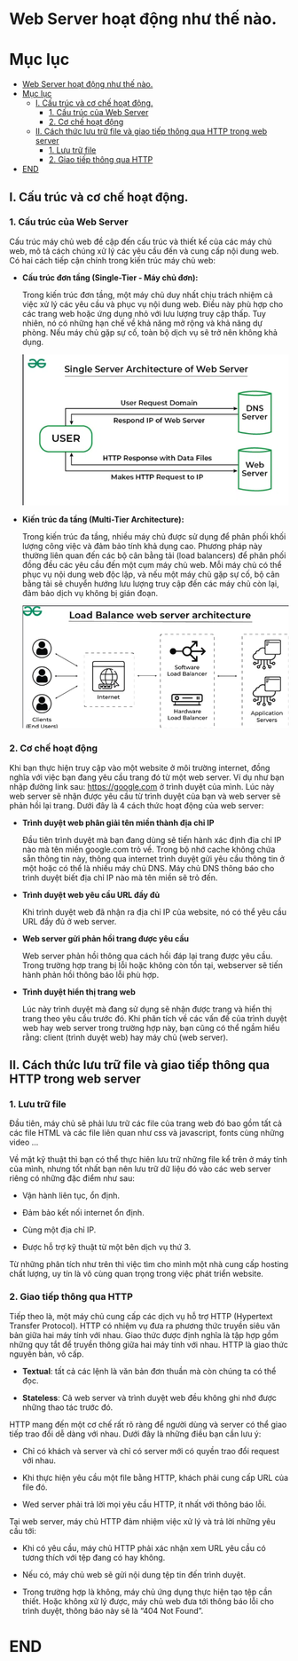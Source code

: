 # Web Server hoạt động như thế nào.

# Mục lục


- [Web Server hoạt động như thế nào.](#web-server-hoạt-động-như-thế-nào)
- [Mục lục](#mục-lục)
  - [I. Cấu trúc và cơ chế hoạt động.](#i-cấu-trúc-và-cơ-chế-hoạt-động)
    - [1. Cấu trúc của Web Server](#1-cấu-trúc-của-web-server)
    - [2. Cơ chế hoạt động](#2-cơ-chế-hoạt-động)
  - [II. Cách thức lưu trữ file và giao tiếp thông qua HTTP trong web server](#ii-cách-thức-lưu-trữ-file-và-giao-tiếp-thông-qua-http-trong-web-server)
    - [1. Lưu trữ file](#1-lưu-trữ-file)
    - [2. Giao tiếp thông qua HTTP](#2-giao-tiếp-thông-qua-http)
- [END](#end)








## I. Cấu trúc và cơ chế hoạt động.

### 1. Cấu trúc của Web Server

Cấu trúc máy chủ web đề cập đến cấu trúc và thiết kế của các máy chủ web, mô tả cách chúng xử lý các yêu cầu đến và cung cấp nội dung web. Có hai cách tiếp cận chính trong kiến trúc máy chủ web:

* **Cấu trúc đơn tầng (Single-Tier - Máy chủ đơn):**

    Trong kiến trúc đơn tầng, một máy chủ duy nhất chịu trách nhiệm cả việc xử lý các yêu cầu và phục vụ nội dung web. Điều này phù hợp cho các trang web hoặc ứng dụng nhỏ với lưu lượng truy cập thấp. Tuy nhiên, nó có những hạn chế về khả năng mở rộng và khả năng dự phòng. Nếu máy chủ gặp sự cố, toàn bộ dịch vụ sẽ trở nên không khả dụng.

    ![](/img/Single-Tier.png)

* **Kiến trúc đa tầng (Multi-Tier Architecture):**

    Trong kiến trúc đa tầng, nhiều máy chủ được sử dụng để phân phối khối lượng công việc và đảm bảo tính khả dụng cao. Phương pháp này thường liên quan đến các bộ cân bằng tải (load balancers) để phân phối đồng đều các yêu cầu đến một cụm máy chủ web. Mỗi máy chủ có thể phục vụ nội dung web độc lập, và nếu một máy chủ gặp sự cố, bộ cân bằng tải sẽ chuyển hướng lưu lượng truy cập đến các máy chủ còn lại, đảm bảo dịch vụ không bị gián đoạn.

    ![](/img/multi-tier.png)


### 2. Cơ chế hoạt động

Khi bạn thực hiện truy cập vào một website ở môi trường internet, đồng nghĩa với việc bạn đang yêu cầu trang đó từ một web server. Ví dụ như bạn nhập đường link sau: https://google.com ở trình duyệt của mình. Lúc này web server sẽ nhận được yêu cầu từ trình duyệt của bạn và web server sẽ phản hồi lại trang. Dưới đây là 4 cách thức hoạt động của web server:

* **Trình duyệt web phân giải tên miền thành địa chỉ IP**

    Đầu tiên trình duyệt mà bạn đang dùng sẽ tiến hành xác định địa chỉ IP nào mà tên miền google.com trỏ về. Trong bộ nhớ cache không chứa sẵn thông tin này, thông qua internet trình duyệt gửi yêu cầu thông tin ở một hoặc có thể là nhiều máy chủ DNS. Máy chủ DNS thông báo cho trình duyệt biết địa chỉ IP nào mà tên miền sẽ trỏ đến.

* **Trình duyệt web yêu cầu URL đầy đủ**

    Khi trình duyệt web đã nhận ra địa chỉ IP của website, nó có thể yêu cầu URL đầy đủ ở web server.

* **Web server gửi phản hồi trang được yêu cầu**

    Web server phản hồi thông qua cách hồi đáp lại trang được yêu cầu. Trong trường hợp trang bị lỗi hoặc không còn tồn tại, webserver sẽ tiến hành phản hồi thông báo lỗi phù hợp.

* **Trình duyệt hiển thị trang web**

    Lúc này trình duyệt mà đang sử dụng sẽ nhận được trang và hiển thị trang theo yêu cầu trước đó. Khi phân tích về các vấn đề của trình duyệt web hay web server trong trường hợp này, bạn cũng có thể ngầm hiểu rằng: client (trình duyệt web) hay máy chủ (web server).

## II. Cách thức lưu trữ file và giao tiếp thông qua HTTP trong web server

### 1. Lưu trữ file

Đầu tiên, máy chủ sẽ phải lưu trữ các file của trang web đó bao gồm tất cả các file HTML và các file liên quan như css và javascript, fonts cùng những video …

Về mặt kỹ thuật thì bạn có thể thực hiên lưu trữ những file kể trên ở máy tính của mình, nhưng tốt nhất bạn nên lưu trữ dữ liệu đó vào các web server riêng có những đặc điểm như sau:

* Vận hành liên tục, ổn định.

* Đảm bảo kết nối internet ổn định.

* Cùng một địa chỉ IP. 

* Được hỗ trợ kỹ thuật từ một bên dịch vụ thứ 3. 

Từ những phân tích như trên thì việc tìm cho mình một nhà cung cấp hosting chất lượng, uy tín là vô cùng quan trọng trong việc phát triển website.

### 2. Giao tiếp thông qua HTTP

Tiếp theo là, một máy chủ cung cấp các dịch vụ hỗ trợ HTTP (Hypertext Transfer Protocol). HTTP có nhiệm vụ đưa ra phương thức truyền siêu văn bản giữa hai máy tính với nhau. Giao thức được định nghĩa là tập hợp gồm những quy tắt để truyền thông giữa hai máy tính với nhau. HTTP là giao thức nguyên bản, vô cấp.

* **Textual**: tất cả các lệnh là văn bản đơn thuần mà còn chúng ta có thể đọc.

* **Stateless**: Cả web server và trình duyệt web đều không ghi nhớ được những thao tác trước đó.

HTTP mang đến một cơ chế rất rõ ràng để người dùng và server có thể giao tiếp trao đổi dễ dàng với nhau. Dưới đây là những điều bạn cần lưu ý:

* Chỉ có khách và server và chỉ có server mới có quyền trao đổi request với nhau.

* Khi thực hiện yêu cầu một file bằng HTTP, khách phải cung cấp URL của file đó.

* Wed server phải trả lời mọi yêu cầu HTTP, ít nhất với thông báo lỗi.

Tại web server, máy chủ HTTP đảm nhiệm việc xử lý và trả lời những yêu cầu tới:

* Khi có yêu cầu, máy chủ HTTP phải xác nhận xem URL yêu cầu có tương thích với tệp đang có hay không.  

* Nếu có, máy chủ web sẽ gửi nội dung tệp tin đến trình duyệt. 

* Trong trường hợp là không, máy chủ ứng dụng thực hiện tạo tệp cần thiết. Hoặc không xử lý được, máy chủ web đưa tới thông báo lỗi cho trình duyệt, thông báo này sẽ là “404 Not Found”.

# END